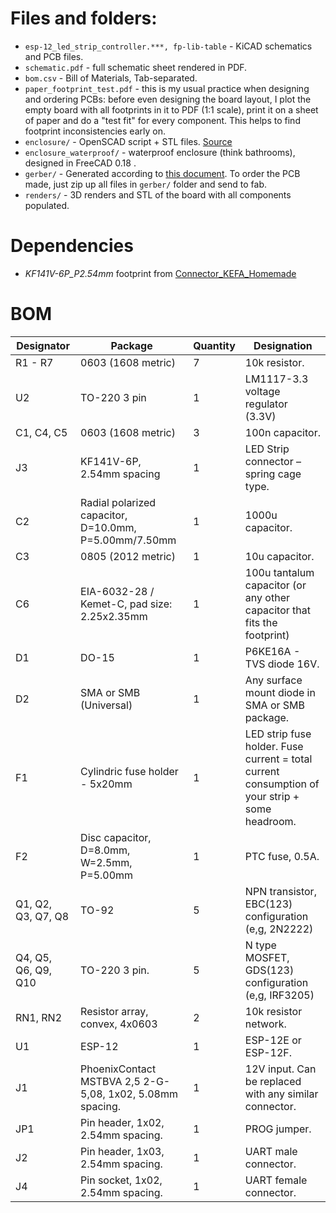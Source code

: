 # Files and folders:

* `esp-12_led_strip_controller.***, fp-lib-table` - KiCAD schematics and PCB files.
* `schematic.pdf` - full schematic sheet rendered in PDF.
* `bom.csv` - Bill of Materials, Tab-separated.
* `paper_footprint_test.pdf` - this is my usual practice when designing and ordering PCBs:
before even designing the board layout, I plot the empty board with all footprints in it to PDF
(1:1 scale), print it on a sheet of paper and do a "test fit" for every component. This helps 
to find footprint inconsistencies early on.
* `enclosure/` - OpenSCAD script + STL files. [Source](https://github.com/jbebel/Ultimate-Box-Maker)
* `enclosure_waterproof/` - waterproof enclosure (think bathrooms), designed in FreeCAD 0.18 . 
* `gerber/` - Generated according to
[this document](https://support.jlcpcb.com/article/102-kicad-515---generating-gerber-and-drill-files).
To order the PCB made, just zip up all files in `gerber/` folder and send to fab.
* `renders/` - 3D renders and STL of the board with all components populated.


# Dependencies

* _KF141V-6P_P2.54mm_ footprint from [Connector_KEFA_Homemade](https://github.com/panovvv/homemade-kicad-libraries) 



# BOM

| Designator          | Package                                                   | Quantity | Designation                                                                                    |
|---------------------|-----------------------------------------------------------|----------|------------------------------------------------------------------------------------------------|
| R1 - R7             | 0603 (1608 metric)                                        | 7        | 10k resistor.                                                                                  |
| U2                  | TO-220 3 pin                                              | 1        | LM1117-3.3 voltage regulator (3.3V)                                                            |
| C1, C4, C5          | 0603 (1608 metric)                                        | 3        | 100n capacitor.                                                                                |
| J3                  | KF141V-6P, 2.54mm spacing                                 | 1        | LED Strip connector – spring cage type.                                                        |
| C2                  | Radial polarized capacitor, D=10.0mm, P=5.00mm/7.50mm     | 1        | 1000u capacitor.                                                                               |
| C3                  | 0805 (2012 metric)                                        | 1        | 10u capacitor.                                                                                 |
| C6                  | EIA-6032-28 / Kemet-C, pad size: 2.25x2.35mm              | 1        | 100u tantalum capacitor (or any other capacitor that fits the footprint)                       |
| D1                  | DO-15                                                     | 1        | P6KE16A - TVS diode 16V.                                                                       |
| D2                  | SMA or SMB (Universal)                                    | 1        | Any surface mount diode in SMA or SMB package.                                                 |
| F1                  | Cylindric fuse holder - 5x20mm                            | 1        | LED strip fuse holder. Fuse current = total current consumption of your strip + some headroom. |
| F2                  | Disc capacitor, D=8.0mm, W=2.5mm, P=5.00mm                | 1        | PTC fuse, 0.5A.                                                                                |
| Q1, Q2, Q3, Q7, Q8  | TO-92                                                     | 5        | NPN transistor, EBC(123) configuration (e,g, 2N2222)                                           |
| Q4, Q5, Q6, Q9, Q10 | TO-220 3 pin.                                             | 5        | N type MOSFET, GDS(123) configuration (e,g, IRF3205)                                           |
| RN1, RN2            | Resistor array, convex, 4x0603                            | 2        | 10k resistor network.                                                                          |
| U1                  | ESP-12                                                    | 1        | ESP-12E or ESP-12F.                                                                            |
| J1                  | PhoenixContact MSTBVA 2,5 2-G-5,08, 1x02, 5.08mm spacing. | 1        | 12V input. Can be replaced with any similar connector.                                         |
| JP1                 | Pin header, 1x02, 2.54mm spacing.                         | 1        | PROG jumper.                                                                                   |
| J2                  | Pin header, 1x03, 2.54mm spacing.                         | 1        | UART male connector.                                                                           |
| J4                  | Pin socket, 1x02, 2.54mm spacing.                         | 1        | UART female connector.                                                                         |
